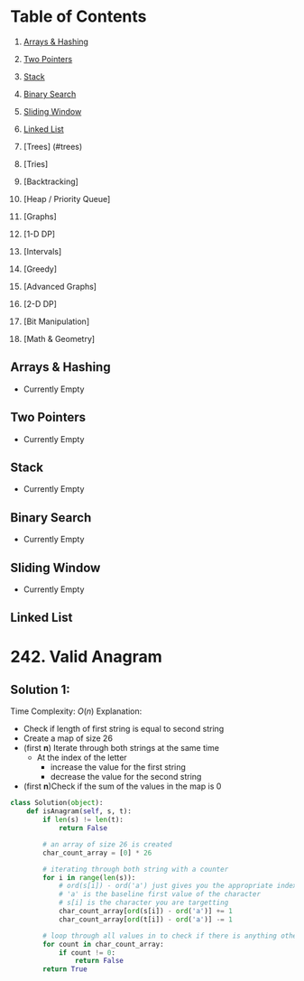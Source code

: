 # Table of Contents

1. [Arrays & Hashing](#a&h)

2. [Two Pointers](#twoPointers)
3. [Stack](#stack)

4. [Binary Search](#binarySearch)
5. [Sliding Window](#slidingWindow)
6. [Linked List](#linkedList)

7. [Trees] (#trees)

8. [Tries]
9. [Backtracking]

10. [Heap / Priority Queue]

11. [Graphs]
12. [1-D DP]

13. [Intervals]
14. [Greedy]
15. [Advanced Graphs]
    
16. [2-D DP]
17. [Bit Manipulation]

18. [Math & Geometry]



## Arrays & Hashing <a name="a&h"></a>

- Currently Empty

## Two Pointers <a name="twoPointers"></a>

- Currently Empty

## Stack <a name="stack"></a>

- Currently Empty

## Binary Search <a name="binarySearch"></a>

- Currently Empty

## Sliding Window <a name="slidingWindow"></a>

- Currently Empty

## Linked List <a name="Linked List"></a>




# 242. Valid Anagram
## Solution 1:
Time Complexity: $O(n)$
Explanation: 
- Check if length of first string is equal to second string
- Create a map of size 26
- (first **n**) Iterate through both strings at the same time
	- At the index of the letter
		- increase the value for the first string
		- decrease the value for the second string
- (first **n**)Check if the sum of the values in the map is 0

```python
class Solution(object):
	def isAnagram(self, s, t):
		if len(s) != len(t):
			return False

		# an array of size 26 is created
		char_count_array = [0] * 26

		# iterating through both string with a counter
		for i in range(len(s)):
			# ord(s[i]) - ord('a') just gives you the appropriate index 
			# 'a' is the baseline first value of the character
			# s[i] is the character you are targetting
			char_count_array[ord(s[i]) - ord('a')] += 1
			char_count_array[ord(t[i]) - ord('a')] -= 1

		# loop through all values in to check if there is anything other than 0
		for count in char_count_array:
			if count != 0:
				return False
		return True
```
